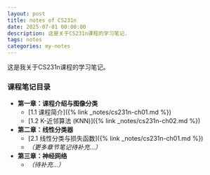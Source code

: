 ```yaml
---
layout: post
title: notes of CS231n
date: 2025-07-01 00:00:00
description: 这是关于CS231n课程的学习笔记.
tags: notes
categories: my-notes
---
```


这是我关于CS231n课程的学习笔记。

### 课程笔记目录

*   **第一章：课程介绍与图像分类**
    *   [1.1 课程简介]({% link _notes/cs231n-ch01.md %})
    *   [1.2 K-近邻算法 (KNN)]({% link _notes/cs231n-ch02.md %})
*   **第二章：线性分类器**
    *   [2.1 线性分类与损失函数]({% link _notes/cs231n-ch01.md %})
    *   *（更多章节笔记待补充...）*
*   **第三章：神经网络**
    *   *（待补充...）*